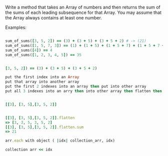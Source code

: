 Write a method that takes an Array of numbers and then returns the sum of the sums of each leading subsequence for that Array. You may assume that the Array always contains at least one number.

Examples:
```ruby

sum_of_sums([3, 5, 2]) == (3) + (3 + 5) + (3 + 5 + 2) # -> (21)
sum_of_sums([1, 5, 7, 3]) == (1) + (1 + 5) + (1 + 5 + 7) + (1 + 5 + 7 + 3) # -> (36)
sum_of_sums([4]) == 4
sum_of_sums([1, 2, 3, 4, 5]) == 35


[3, 5, 2]) == (3) + (3 + 5) + (3 + 5 + 2)

put the first index into an Array
put that array into another array
put the first 2 indexes into an array then put into other array
put all 3 indexes into an arry then into other array then flatten then sum


[[3], [3, 5],[3, 5, 2]]


[[3], [3, 5],[3, 5, 2]].flatten
=> [3, 3, 5, 3, 5, 2]
[[3], [3, 5],[3, 5, 2]].flatten.sum
=> 21

arr.each with object ( |idx| collection_arr, idx)

collection arr << idx  


